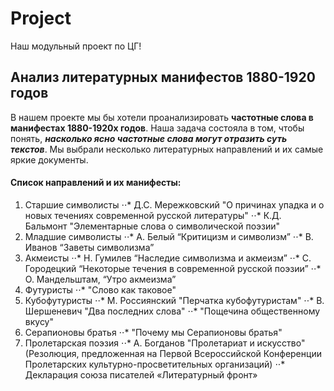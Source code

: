 # Project
Наш модульный проект по ЦГ! 

## Анализ литературных манифестов 1880-1920 годов

В нашем проекте мы бы хотели проанализировать **частотные слова в манифестах 1880-1920х годов**. Наша задача состояла в том, чтобы понять, *__насколько ясно частотные слова могут отразить суть текстов__*. Мы выбрали несколько литературных направлений и их самые яркие документы. 
#### Список направлений и их манифесты:  
1. Старшие символисты 
⋅⋅* Д.С. Мережковский "О причинах упадка и о новых течениях современной русской литературы"
⋅⋅* К.Д. Бальмонт "Элементарные слова о символической поэзии"
2. Младшие символисты 
⋅⋅* А. Белый “Критицизм и символизм”
⋅⋅* В. Иванов “Заветы символизма”
3. Акмеисты 
⋅⋅* Н. Гумилев “Наследие символизма и акмеизм” 
⋅⋅* С. Городецкий “Некоторые течения в современной русской поэзии” 
⋅⋅* О. Мандельштам, “Утро акмеизма” 
4. Футуристы 
⋅⋅* "Слово как таковое"
5. Кубофутуристы 
⋅⋅* М. Россиянский "Перчатка кубофутуристам"
⋅⋅* В. Шершеневич "Два последних слова"
⋅⋅* "Пощечина общественному вкусу" 
6. Серапионовы братья 
⋅⋅* "Почему мы Серапионовы братья" 
7. Пролетарская поэзия 
⋅⋅* А. Богданов "Пролетариат и искусство" (Резолюция, предложенная на Первой Всероссийской Конференции Пролетарских культурно-просветительных организаций)
⋅⋅* Декларация союза писателей «Литературный фронт»




